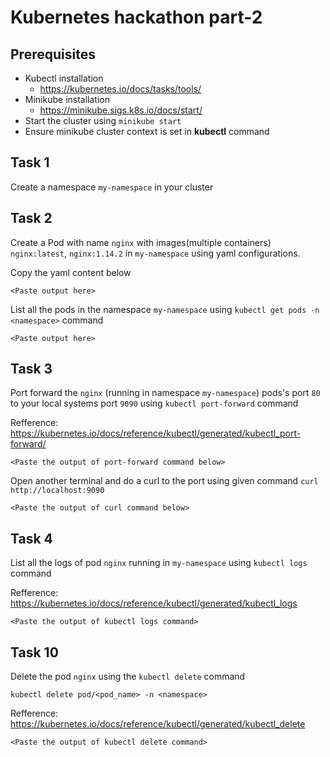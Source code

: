 
# Kubernetes hackathon part-2

## Prerequisites
- Kubectl installation
	- https://kubernetes.io/docs/tasks/tools/
- Minikube installation
	- https://minikube.sigs.k8s.io/docs/start/
- Start the cluster using 
	 ```minikube start```
- Ensure minikube cluster context is set in **kubectl** command


## Task 1
Create a namespace `my-namespace` in your cluster

## Task 2
Create a Pod with name `nginx` with images(multiple containers)  `nginx:latest`, `nginx:1.14.2` in `my-namespace` using yaml configurations.

Copy the yaml content below
```
<Paste output here>

```

List all the pods in the namespace `my-namespace` using `kubectl get pods -n <namespace>` command
```
<Paste output here>

```

## Task 3

Port forward the `nginx` (running in namespace `my-namespace`) pods's port `80` to your local systems port `9090` using `kubectl port-forward` command 

Refference: 
https://kubernetes.io/docs/reference/kubectl/generated/kubectl_port-forward/

```
<Paste the output of port-forward command below>

```

Open another terminal  and do a curl to the port using given command
`curl http://localhost:9090`

```
<Paste the output of curl command below>

```


## Task 4

List all the logs of pod `nginx` running in `my-namespace`  using `kubectl logs` command

Refference: 
https://kubernetes.io/docs/reference/kubectl/generated/kubectl_logs
```
<Paste the output of kubectl logs command>

```

## Task 10
Delete the pod `nginx` using the `kubectl delete` command

`kubectl delete pod/<pod_name> -n <namespace>`

Refference:
https://kubernetes.io/docs/reference/kubectl/generated/kubectl_delete

```
<Paste the output of kubectl delete command>

```

